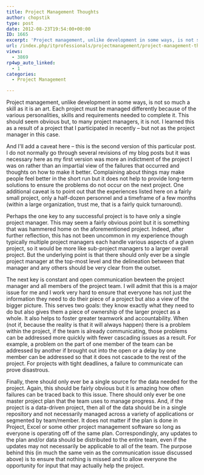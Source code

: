 ```yaml
---
title: Project Management Thoughts
author: chopstik
type: post
date: 2012-08-23T19:54:00+00:00
ID: 1665
excerpt: 'Project management, unlike development in some ways, is not so much a skill as it is an art. Each project must be managed differently because of the various personalities, skills and requirements needed to complete it. This should seem obvious but, to m&hellip;'
url: /index.php/itprofessionals/projectmanagement/project-management-thoughts/
views:
  - 3869
rp4wp_auto_linked:
  - 1
categories:
  - Project Management

---
```

Project management, unlike development in some ways, is not so much a skill as it is an art. Each project must be managed differently because of the various personalities, skills and requirements needed to complete it. This should seem obvious but, to many project managers, it is not. I learned this as a result of a project that I participated in recently – but not as the project manager in this case.

And I'll add a caveat here – this is the second version of this particular post. I do not normally go through several revisions of my blog posts but it was necessary here as my first version was more an indictment of the project I was on rather than an impartial view of the failures that occurred and thoughts on how to make it better. Complaining about things may make people feel better in the short run but it does not help to provide long-term solutions to ensure the problems do not occur on the next project. One additional caveat is to point out that the experiences listed here on a fairly small project, only a half-dozen personnel and a timeframe of a few months (within a large organization, trust me, that is a fairly quick turnaround).

Perhaps the one key to any successful project is to have only a single project manager. This may seem a fairly obvious point but it is something that was hammered home on the aforementioned project. Indeed, after further reflection, this has not been uncommon in my experience though typically multiple project managers each handle various aspects of a given project, so it would be more like sub-project managers to a larger overall project. But the underlying point is that there should only ever be a single project manager at the top-most level and the delineation between that manager and any others should be very clear from the outset.

The next key is constant and open communication bewteen the project manager and all members of the project team. I will admit that this is a major issue for me and I work very hard to ensure that everyone has not just the information they need to do their piece of a project but also a view of the bigger picture. This serves two goals: they know exactly what they need to do but also gives them a piece of ownership of the larger project as a whole. It also helps to foster greater teamwork and accountability. When (not if, because the reality is that it will always happen) there is a problem within the project, if the team is already communicating, those problems can be addressed more quickly with fewer cascading issues as a result. For example, a problem on the part of one member of the team can be addressed by another if brought out into the open or a delay by one member can be addressed so that it does not cascade to the rest of the project. For projects with tight deadlines, a failure to communicate can prove disastrous.

Finally, there should only ever be a single source for the data needed for the project. Again, this should be fairly obvious but it is amazing how often failures can be traced back to this issue. There should only ever be one master project plan that the team uses to manage progress. And, if the project is a data-driven project, then all of the data should be in a single repository and not necessarily managed across a variety of applications or segmented by team/member. It does not matter if the plan is done in Project, Excel or some other project management software so long as everyone is operating off of the same plan. Correspondingly, any updates to the plan and/or data should be distributed to the entire team, even if the updates may not necessarily be applicable to all of the team. The purpose behind this (in much the same vein as the communication issue discussed above) is to ensure that nothing is missed and to allow everyone the opportunity for input that may actually help the project.